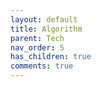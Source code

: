 ```yaml
---
layout: default
title: Algorithm
parent: Tech
nav_order: 5
has_children: true
comments: true
---
```

